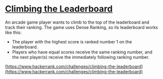 # [Climbing the Leaderboard](https://www.hackerrank.com/challenges/climbing-the-leaderboard)
An arcade game player wants to climb to the top of the leaderboard and track their ranking. The game uses Dense Ranking, so its leaderboard works like this:

+ The player with the highest score is ranked number 1 on the leaderboard.
+ Players who have equal scores receive the same ranking number, and the next player(s) receive the immediately following ranking number.

[https://www.hackerrank.com/challenges/climbing-the-leaderboard](https://www.hackerrank.com/challenges/climbing-the-leaderboard)